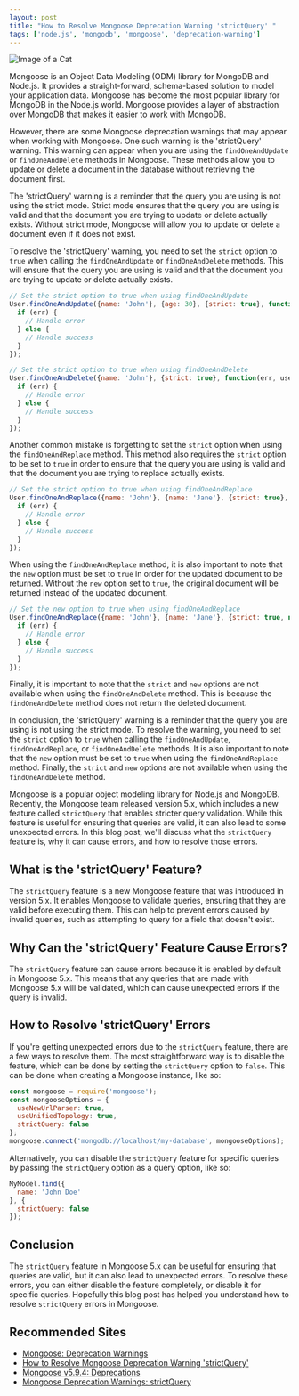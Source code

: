 ```yaml
---
layout: post
title: "How to Resolve Mongoose Deprecation Warning 'strictQuery' "
tags: ['node.js', 'mongodb', 'mongoose', 'deprecation-warning']
---
```


![Image of a Cat](http://source.unsplash.com/1600x900/?cat)

Mongoose is an Object Data Modeling (ODM) library for MongoDB and Node.js. It provides a straight-forward, schema-based solution to model your application data. Mongoose has become the most popular library for MongoDB in the Node.js world. Mongoose provides a layer of abstraction over MongoDB that makes it easier to work with MongoDB.

However, there are some Mongoose deprecation warnings that may appear when working with Mongoose. One such warning is the 'strictQuery' warning. This warning can appear when you are using the `findOneAndUpdate` or `findOneAndDelete` methods in Mongoose. These methods allow you to update or delete a document in the database without retrieving the document first.

The 'strictQuery' warning is a reminder that the query you are using is not using the strict mode. Strict mode ensures that the query you are using is valid and that the document you are trying to update or delete actually exists. Without strict mode, Mongoose will allow you to update or delete a document even if it does not exist.

To resolve the 'strictQuery' warning, you need to set the `strict` option to `true` when calling the `findOneAndUpdate` or `findOneAndDelete` methods. This will ensure that the query you are using is valid and that the document you are trying to update or delete actually exists.

```javascript
// Set the strict option to true when using findOneAndUpdate
User.findOneAndUpdate({name: 'John'}, {age: 30}, {strict: true}, function(err, user) {
  if (err) {
    // Handle error
  } else {
    // Handle success
  }
});

// Set the strict option to true when using findOneAndDelete
User.findOneAndDelete({name: 'John'}, {strict: true}, function(err, user) {
  if (err) {
    // Handle error
  } else {
    // Handle success
  }
});
```

Another common mistake is forgetting to set the `strict` option when using the `findOneAndReplace` method. This method also requires the `strict` option to be set to `true` in order to ensure that the query you are using is valid and that the document you are trying to replace actually exists.

```javascript
// Set the strict option to true when using findOneAndReplace
User.findOneAndReplace({name: 'John'}, {name: 'Jane'}, {strict: true}, function(err, user) {
  if (err) {
    // Handle error
  } else {
    // Handle success
  }
});
```

When using the `findOneAndReplace` method, it is also important to note that the `new` option must be set to `true` in order for the updated document to be returned. Without the `new` option set to `true`, the original document will be returned instead of the updated document.

```javascript
// Set the new option to true when using findOneAndReplace
User.findOneAndReplace({name: 'John'}, {name: 'Jane'}, {strict: true, new: true}, function(err, user) {
  if (err) {
    // Handle error
  } else {
    // Handle success
  }
});
```

Finally, it is important to note that the `strict` and `new` options are not available when using the `findOneAndDelete` method. This is because the `findOneAndDelete` method does not return the deleted document.

In conclusion, the 'strictQuery' warning is a reminder that the query you are using is not using the strict mode. To resolve the warning, you need to set the `strict` option to `true` when calling the `findOneAndUpdate`, `findOneAndReplace`, or `findOneAndDelete` methods. It is also important to note that the `new` option must be set to `true` when using the `findOneAndReplace` method. Finally, the `strict` and `new` options are not available when using the `findOneAndDelete` method.

Mongoose is a popular object modeling library for Node.js and MongoDB. Recently, the Mongoose team released version 5.x, which includes a new feature called `strictQuery` that enables stricter query validation. While this feature is useful for ensuring that queries are valid, it can also lead to some unexpected errors. In this blog post, we'll discuss what the `strictQuery` feature is, why it can cause errors, and how to resolve those errors.

## What is the 'strictQuery' Feature?

The `strictQuery` feature is a new Mongoose feature that was introduced in version 5.x. It enables Mongoose to validate queries, ensuring that they are valid before executing them. This can help to prevent errors caused by invalid queries, such as attempting to query for a field that doesn't exist.

## Why Can the 'strictQuery' Feature Cause Errors?

The `strictQuery` feature can cause errors because it is enabled by default in Mongoose 5.x. This means that any queries that are made with Mongoose 5.x will be validated, which can cause unexpected errors if the query is invalid.

## How to Resolve 'strictQuery' Errors

If you're getting unexpected errors due to the `strictQuery` feature, there are a few ways to resolve them. The most straightforward way is to disable the feature, which can be done by setting the `strictQuery` option to `false`. This can be done when creating a Mongoose instance, like so:

```javascript
const mongoose = require('mongoose');
const mongooseOptions = {
  useNewUrlParser: true,
  useUnifiedTopology: true,
  strictQuery: false
};
mongoose.connect('mongodb://localhost/my-database', mongooseOptions);
```

Alternatively, you can disable the `strictQuery` feature for specific queries by passing the `strictQuery` option as a query option, like so:

```javascript
MyModel.find({
  name: 'John Doe'
}, {
  strictQuery: false
});
```

## Conclusion

The `strictQuery` feature in Mongoose 5.x can be useful for ensuring that queries are valid, but it can also lead to unexpected errors. To resolve these errors, you can either disable the feature completely, or disable it for specific queries. Hopefully this blog post has helped you understand how to resolve `strictQuery` errors in Mongoose.
## Recommended Sites
- [Mongoose: Deprecation Warnings](https://mongoosejs.com/docs/deprecations.html#-strictquery)
- [How to Resolve Mongoose Deprecation Warning 'strictQuery'](https://www.codementor.io/@jasoncarter/how-to-resolve-mongoose-deprecation-warning-strictquery-1lm5j8v5f)
- [Mongoose v5.9.4: Deprecations](https://mongoosejs.com/docs/deprecations.html)
- [Mongoose Deprecation Warnings: strictQuery](https://www.npmjs.com/package/mongoose-strict-query)